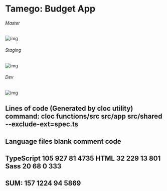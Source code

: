 # Tamego: Budget App

###### Master
![img](https://travis-ci.com/Eric-Larson/tamego-budget-app.svg?token=JoeqhHstHpEDrpxstsws&branch=master)

###### Staging
![img](https://travis-ci.com/Eric-Larson/tamego-budget-app.svg?token=JoeqhHstHpEDrpxstsws&branch=staging)

###### Dev
![img](https://travis-ci.com/Eric-Larson/tamego-budget-app.svg?token=JoeqhHstHpEDrpxstsws&branch=dev)


Lines of code (Generated by cloc utility)
command: cloc functions/src src/app src/shared --exclude-ext=spec.ts
-------------------------------------------------------------------------------
Language                     files          blank        comment           code
-------------------------------------------------------------------------------
TypeScript                     105            927             81           4735
HTML                            32            229             13            801
Sass                            20             68              0            333
-------------------------------------------------------------------------------
SUM:                           157           1224             94           5869
-------------------------------------------------------------------------------


